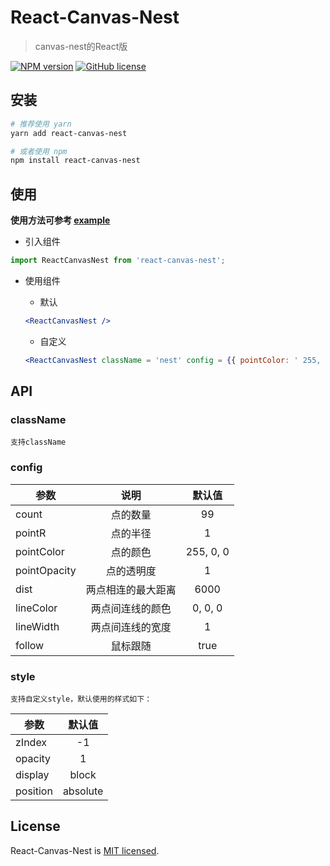 # React-Canvas-Nest

>canvas-nest的React版  

[![NPM version](https://img.shields.io/npm/v/react-canvas-nest.svg)](https://www.npmjs.com/package/react-canvas-nest) [![GitHub license](https://img.shields.io/github/license/flyerH/react-canvas-nest.svg)](https://github.com/flyerH/react-canvas-nest/blob/master/LICENSE)

## 安装  

```sh
# 推荐使用 yarn
yarn add react-canvas-nest

# 或者使用 npm
npm install react-canvas-nest
```

## 使用  

**使用方法可参考 [example](./example)**

- 引入组件  

```js
import ReactCanvasNest from 'react-canvas-nest';
```  

- 使用组件  

  - 默认  
  
  ```jsx
  <ReactCanvasNest />
  ```  

  - 自定义  
  
  ```jsx
  <ReactCanvasNest className = 'nest' config = {{ pointColor: ' 255, 255, 255 ' }} style = {{ zIndex: 99 }} />
  ```  

## API  
### className  

    支持className  

### config  

| 参数          | 说明             | 默认值     |
| ------------ | :--------------: | :-------: |
| count        | 点的数量          | 99        |
| pointR       | 点的半径          | 1         |
| pointColor   | 点的颜色          | 255, 0, 0 |
| pointOpacity | 点的透明度        | 1         |
| dist         | 两点相连的最大距离 | 6000       |
| lineColor    | 两点间连线的颜色   | 0, 0, 0   |
| lineWidth    | 两点间连线的宽度   | 1         |
| follow       | 鼠标跟随         | true       |  

### style  

    支持自定义style，默认使用的样式如下：

| 参数          | 默认值     |
| ------------ | :-------: |
| zIndex       | -1        |
| opacity      | 1         |
| display      | block     |
| position     | absolute  |

## License

React-Canvas-Nest is [MIT licensed](./LICENSE).